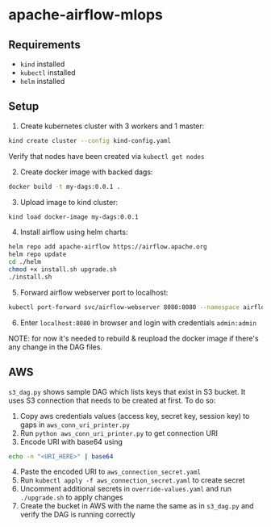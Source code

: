 # apache-airflow-mlops

## Requirements
- `kind` installed
- `kubectl` installed
- `helm` installed

## Setup
1. Create kubernetes cluster with 3 workers and 1 master:
```bash
kind create cluster --config kind-config.yaml
```
Verify that nodes have been created via `kubectl get nodes`

2. Create docker image with backed dags:
```bash
docker build -t my-dags:0.0.1 .
```

3. Upload image to kind cluster:
```bash
kind load docker-image my-dags:0.0.1
```

4. Install airflow using helm charts:
```bash
helm repo add apache-airflow https://airflow.apache.org
helm repo update
cd ./helm
chmod +x install.sh upgrade.sh
./install.sh
```

5. Forward airflow webserver port to localhost:
```bash
kubectl port-forward svc/airflow-webserver 8080:8080 --namespace airflow
```

6. Enter `localhost:8080` in browser and login with credentials `admin:admin`

NOTE: for now it's needed to rebuild & reupload the docker image if there's any change in the DAG files.

## AWS
`s3_dag.py` shows sample DAG which lists keys that exist in S3 bucket. It uses S3 connection that needs to be created at first.
To do so:
1. Copy aws credentials values (access key, secret key, session key) to gaps in `aws_conn_uri_printer.py`
2. Run `python aws_conn_uri_printer.py` to get connection URI
3. Encode URI with base64 using
```bash
echo -n "<URI_HERE>" | base64
```
4. Paste the encoded URI to `aws_connection_secret.yaml`
5. Run `kubectl apply -f aws_connection_secret.yaml` to create secret
6. Uncomment additional secrets in `override-values.yaml` and run `./upgrade.sh` to apply changes
7. Create the bucket in AWS with the name the same as in `s3_dag.py` and verify the DAG is running correctly

